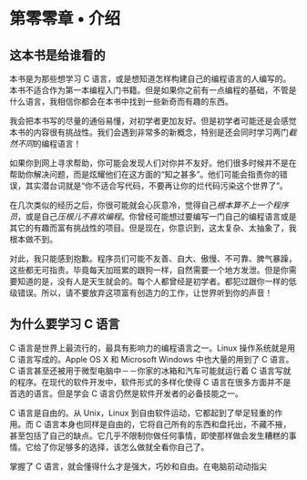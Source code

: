 # 第零零章 • 介绍

## 这本书是给谁看的

本书是为那些想学习 C 语言，或是想知道怎样构建自己的编程语言的人编写的。本书不适合作为第一本编程入门书籍。但是如果你之前有一点编程的基础，不管是什么语言，我相信你都会在本书中找到一些新奇而有趣的东西。

我会把本书写的尽量的通俗易懂，对初学者更加友好。但是初学者可能还是会感觉本书的内容很有挑战性。我们会遇到非常多的新概念，特别是还会同时学习两门*截然不同*的编程语言！

如果你到网上寻求帮助，你可能会发现人们对你并不友好。他们很多时候并不是在帮助你解决问题，而是炫耀他们在这方面的“知之甚多”。他们可能会指责你的错误，其实潜台词就是“你不适合写代码，不要再让你的烂代码污染这个世界了”。

在几次类似的经历之后，你很可能就会心灰意冷，觉得自己*根本算不上一个程序员*，或是自己*压根儿不喜欢编程*。你曾经可能想过要编写一门自己的编程语言或是其它的有趣而富有挑战性的项目。但是现在，你意识到，这太复杂、太抽象了，我根本做不到。

对此，我只能感到抱歉。程序员们可能不友善、自大、傲慢、不可靠、脾气暴躁，这些都无可指责。毕竟每天加班累的跟狗一样，自然需要一个地方发泄。但是你需要知道的是，没有人是天生就会的。每个人都曾经是初学者。都犯过跟你一样的低级错误。所以，请不要放弃这项富有创造力的工作，让世界听到你的声音！

## 为什么要学习 C 语言

C 语言是世界上最流行的，最具有影响力的编程语言之一。Linux 操作系统就是用 C 语言写成的。Apple OS X 和 Microsoft Windows 中也大量的用到了 C 语言。C 语言甚至还被用于微型电脑中－－你家的冰箱和汽车可能就运行着 C 语言写就的程序。在现代的软件开发中，软件形式的多样化使得 C 语言在很多方面并不是首选的语言。但是学会 C 语言仍然是软件开发者的必备技能之一。

C 语言是自由的。从 Unix，Linux 到自由软件运动，它都起到了举足轻重的作用。而 C 语言本身也同样是自由的，它将自己所有的东西和盘托出，不藏不掖，甚至包括了自己的缺点。它几乎不限制你做任何事情，即使那样做会发生糟糕的事情。它给了你足够多的选择，该怎么做就全看你自己了。

掌握了 C 语言，就会懂得什么才是强大，巧妙和自由。在电脑前动动指尖